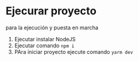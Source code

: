 # Ejecurar proyecto

para la ejecución y puesta en marcha

1. Ejecutar instalar NodeJS
2. Ejecutar comando `npm i`
3. PAra iniciar proyecto ejecute comando `yarm dev`
